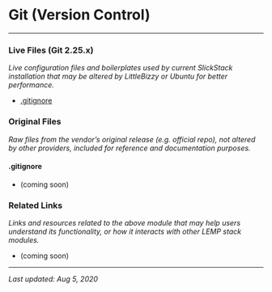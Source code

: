 # Git (Version Control)

----

### Live Files (Git 2.25.x)

*Live configuration files and boilerplates used by current SlickStack installation that may be altered by LittleBizzy or Ubuntu for better performance.*

* [.gitignore](gitignore.txt)

### Original Files

*Raw files from the vendor’s original release (e.g. official repo), not altered by other providers, included for reference and documentation purposes.*

#### .gitignore

* (coming soon)

### Related Links

*Links and resources related to the above module that may help users understand its functionality, or how it interacts with other LEMP stack modules.*

* (coming soon)

----

*Last updated: Aug 5, 2020*
